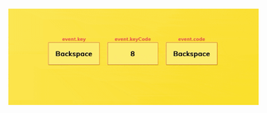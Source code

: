 ![keyCode Picture](https://github.com/kevinbdx35/event-keycodes/blob/main/screen-capture-gif.gif?raw=true)
